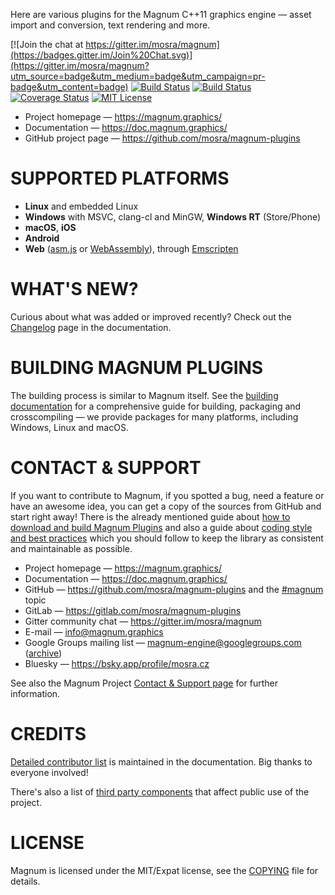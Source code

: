 Here are various plugins for the Magnum C++11 graphics engine — asset import
and conversion, text rendering and more.

[![Join the chat at https://gitter.im/mosra/magnum](https://badges.gitter.im/Join%20Chat.svg)](https://gitter.im/mosra/magnum?utm_source=badge&utm_medium=badge&utm_campaign=pr-badge&utm_content=badge)
[![Build Status](https://circleci.com/gh/mosra/magnum-plugins.svg?style=shield)](https://circleci.com/gh/mosra/magnum-plugins)
[![Build Status](https://ci.appveyor.com/api/projects/status/nkdlwaxm2i9d6vpx/branch/master?svg=true)](https://ci.appveyor.com/project/mosra/magnum-plugins/branch/master)
[![Coverage Status](https://codecov.io/gh/mosra/magnum-plugins/branch/master/graph/badge.svg)](https://codecov.io/gh/mosra/magnum-plugins)
[![MIT License](https://img.shields.io/badge/license-MIT-green.svg)](https://opensource.org/licenses/MIT)

-   Project homepage — https://magnum.graphics/
-   Documentation — https://doc.magnum.graphics/
-   GitHub project page — https://github.com/mosra/magnum-plugins

SUPPORTED PLATFORMS
===================

-   **Linux** and embedded Linux
-   **Windows** with MSVC, clang-cl and MinGW, **Windows RT** (Store/Phone)
-   **macOS**, **iOS**
-   **Android**
-   **Web** ([asm.js](http://asmjs.org/) or [WebAssembly](http://webassembly.org/)),
    through [Emscripten](http://kripken.github.io/emscripten-site/)

WHAT'S NEW?
===========

Curious about what was added or improved recently? Check out the
[Changelog](https://doc.magnum.graphics/magnum/changelog-plugins.html#changelog-plugins-latest)
page in the documentation.

BUILDING MAGNUM PLUGINS
=======================

The building process is similar to Magnum itself. See the
[building documentation](https://doc.magnum.graphics/magnum/building-plugins.html)
for a comprehensive guide for building, packaging and crosscompiling — we
provide packages for many platforms, including Windows, Linux and macOS.

CONTACT & SUPPORT
=================

If you want to contribute to Magnum, if you spotted a bug, need a feature or
have an awesome idea, you can get a copy of the sources from GitHub and start
right away! There is the already mentioned guide about
[how to download and build Magnum Plugins](https://doc.magnum.graphics/magnum/building-plugins.html)
and also a guide about [coding style and best practices](https://doc.magnum.graphics/magnum/coding-style.html)
which you should follow to keep the library as consistent and maintainable as
possible.

-   Project homepage — https://magnum.graphics/
-   Documentation — https://doc.magnum.graphics/
-   GitHub — https://github.com/mosra/magnum-plugins and the
    [#magnum](https://github.com/topics/magnum) topic
-   GitLab — https://gitlab.com/mosra/magnum-plugins
-   Gitter community chat — https://gitter.im/mosra/magnum
-   E-mail — info@magnum.graphics
-   Google Groups mailing list — magnum-engine@googlegroups.com
    ([archive](https://groups.google.com/forum/#!forum/magnum-engine))
-   Bluesky — https://bsky.app/profile/mosra.cz

See also the Magnum Project [Contact & Support page](https://magnum.graphics/contact/)
for further information.

CREDITS
=======

[Detailed contributor list](https://doc.magnum.graphics/magnum/credits-contributors.html#plugins)
is maintained in the documentation. Big thanks to everyone involved!

There's also a list of [third party components](https://doc.magnum.graphics/magnum/credits-third-party.html)
that affect public use of the project.

LICENSE
=======

Magnum is licensed under the MIT/Expat license, see the [COPYING](COPYING) file
for details.
